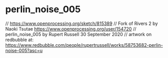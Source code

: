 # perlin_noise_005

// https://www.openprocessing.org/sketch/815389
// Fork of Rivers 2 by Naoki Tsutae https://www.openprocessing.org/user/154720
// perlin_noise_005 by Rupert Russell 30 September 2020
// artwork on redbubble at: https://www.redbubble.com/people/rupertrussell/works/58753682-perlin-noise-005?asc=u

